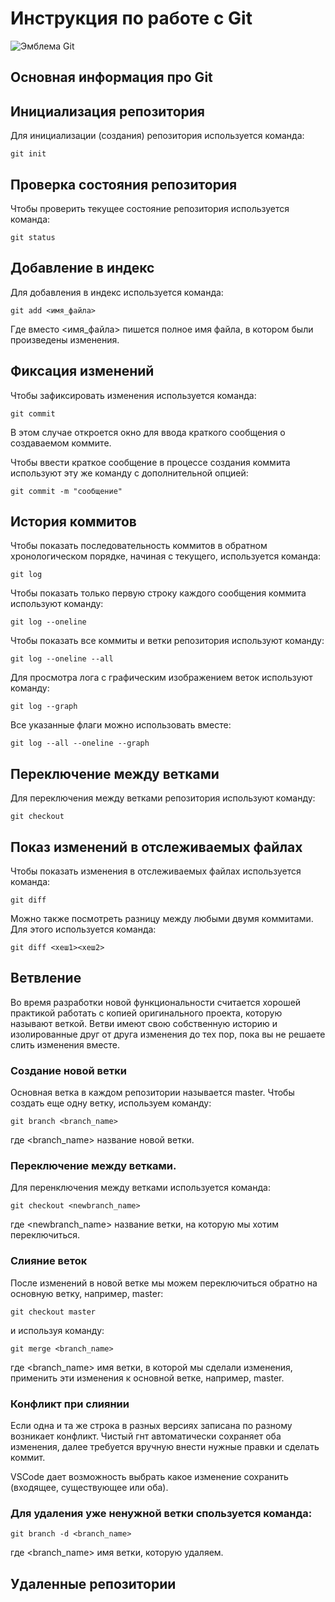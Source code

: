 # **Инструкция по работе с Git**

![Эмблема Git](git.jpg)

## Основная информация про Git

## Инициализация репозитория

Для инициализации (создания) репозитория используется команда:

    git init

## Проверка состояния репозитория

Чтобы проверить текущее состояние репозитория используется команда:

    git status  

## Добавление в индекс

Для добавления в индекс используется команда:

    git add <имя_файла>

Где вместо <имя_файла> пишется полное имя файла, в котором были произведены изменения.

## Фиксация изменений

Чтобы зафиксировать изменения используется команда:

    git commit

В этом случае откроется окно для ввода краткого сообщения о создаваемом коммите.

Чтобы ввести краткое сообщение в процессе создания коммита используют эту же команду с дополнительной опцией:

    git commit -m "сообщение"

## История коммитов

Чтобы показать последовательность коммитов в обратном хронологическом порядке, начиная с текущего, используется команда:

    git log

Чтобы показать только первую строку каждого сообщения коммита используют команду:

    git log --oneline

Чтобы показать все коммиты и ветки репозитория используют команду:

    git log --oneline --all

Для просмотра лога с графическим изображением веток используют команду:

    git log --graph

Все указанные флаги можно использовать вместе:

    git log --all --oneline --graph

## Переключение между ветками

Для переключения между ветками репозитория используют команду:

    git checkout

## Показ изменений в отслеживаемых файлах

Чтобы показать изменения в отслеживаемых файлах используется команда:

    git diff

Можно также посмотреть разницу между любыми двумя коммитами. Для этого используется команда:

    git diff <хеш1><хеш2>

## Ветвление

Во время разработки новой функциональности считается хорошей практикой работать с копией оригинального проекта, которую называют веткой. Ветви имеют свою собственную историю и изолированные друг от друга изменения до тех пор, пока вы не решаете слить изменения вместе.

### Создание новой ветки

Основная ветка в каждом репозитории называется master. Чтобы создать еще одну ветку, используем команду:

    git branch <branch_name>

где <branch_name> название новой ветки.

### Переключение между ветками.

Для перенключения между ветками используется команда:

    git checkout <newbranch_name>

где <newbranch_name> название ветки, на которую мы хотим переключиться.

### Слияние веток

После изменений в новой ветке мы можем переключиться обратно на основную ветку, например, master:

    git checkout master

и используя команду:

    git merge <branch_name>

где <branch_name> имя ветки, в которой мы сделали изменения, применить эти изменения к основной ветке, например, master.

### Конфликт при слиянии

Если одна и та же строка в разных версиях записана по разному возникает конфликт. Чистый гнт автоматически сохраняет оба изменения, далее требуется вручную внести нужные правки и сделать коммит.

VSCode дает возможность выбрать какое изменение сохранить (входящее, существующее или оба).

### Для удаления уже ненужной ветки спользуется команда:

    git branch -d <branch_name>

где <branch_name> имя ветки, которую удаляем.

## Удаленные репозитории







